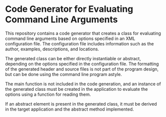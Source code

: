 # Code Generator for Evaluating Command Line Arguments
This repository contains a code generator that creates a class for evaluating command line arguments based on options specified in an XML configuration file. The configuration file includes information such as the author, examples, descriptions, and locations.

The generated class can be either directly instantiable or abstract, depending on the options specified in the configuration file. The formatting of the generated header and source files is not part of the program design, but can be done using the command line program astyle.

The main function is not included in the code generation, and an instance of the generated class must be created in the application to evaluate the options using a function for reading them.

If an abstract element is present in the generated class, it must be derived in the target application and the abstract method implemented.
